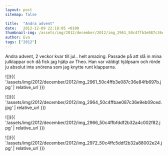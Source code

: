 ```yaml
---
layout: post
sitemap: false

title:  "Andra advent"
date:   2012-12-09 22:18:05 +0100
thumbnail-img: /assets/img/2012/december/2012/img_2961_50c4ffb3e087c36e84fb697b.jpg
author: Eva
tags: ["2012"]
---
```


Andra advent, 2 veckor kvar till jul.. helt amazing. Passade på att slå in mina julklappar och då fick jag hjälp av Theo. Han var väldigt hjälpsam och rörde ju absolut inte snörena som jag knytte runt klapparna.

![]({{ '/assets/img/2012/december/2012/img_2961_50c4ffb3e087c36e84fb697b.jpg'  | relative_url }})

![]({{ '/assets/img/2012/december/2012/img_2964_50c4ffbae087c36e9eb09ced.jpg'  | relative_url }})

![]({{ '/assets/img/2012/december/2012/img_2966_50c4ffbfddf2b32a4c002f82.jpg'  | relative_url }})

![]({{ '/assets/img/2012/december/2012/img_2972_50c4ffc5ddf2b32a88002e24.jpg'  | relative_url }})

